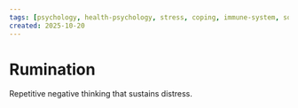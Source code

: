 ```yaml
---
tags: [psychology, health-psychology, stress, coping, immune-system, social-support, personality]
created: 2025-10-20
---
```

# Rumination

Repetitive negative thinking that sustains distress.
